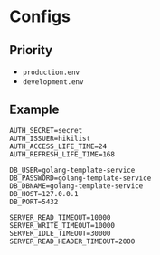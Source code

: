 # Configs

## Priority

- `production.env`
- `development.env`

## Example

```.env
AUTH_SECRET=secret
AUTH_ISSUER=hikilist
AUTH_ACCESS_LIFE_TIME=24
AUTH_REFRESH_LIFE_TIME=168

DB_USER=golang-template-service
DB_PASSWORD=golang-template-service
DB_DBNAME=golang-template-service
DB_HOST=127.0.0.1
DB_PORT=5432

SERVER_READ_TIMEOUT=10000
SERVER_WRITE_TIMEOUT=10000
SERVER_IDLE_TIMEOUT=30000
SERVER_READ_HEADER_TIMEOUT=2000
```
